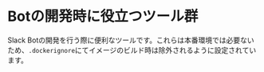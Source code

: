 # Botの開発時に役立つツール群

Slack Botの開発を行う際に便利なツールです。これらは本番環境では必要ないため、`.dockerignore`にてイメージのビルド時は除外されるように設定されています。